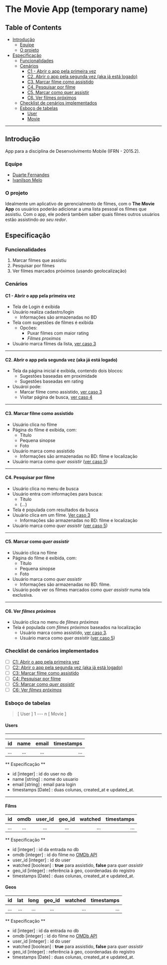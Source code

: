 # The Movie App (temporary name)

## Table of Contents

- [Introdução](#intro)
	- [Equipe](#equipe)
	- [O projeto](#projeto)
- [Especificação](#espec)
	- [Funcionalidades](#func)
	- [Cenários](#cen)
		- [C1 - Abrir o app pela primeira vez](#c1)
		- [C2. Abrir o app pela segunda vez (aka já está logado)](#c2)
		- [C3. Marcar filme como assistido](#c3)
		- [C4. Pesquisar por filme](#c4)
		- [C5. Marcar como quer assistir](#c5)
		- [C6. Ver filmes próximos](#c6)
	- [Checklist de cenários implementados](#checkcen)
	- [Esboço de tabelas](#esboc)
		- [User](#usertable)
		- [Movie](#movietable)

_____

## <a name="intro"></a>Introdução

App para a disciplina de Desenvolvimento Mobile (IFRN - 2015.2). 

### <a name="equipe"></a>Equipe

* [Duarte Fernandes](https://github.com/duartefq)
* [Ivanilson Melo](https://github.com/ivmjunior)

### <a name="projeto"></a>O projeto

Idealmente um aplicativo de gerencialmento de filmes, com o **The Movie App** os usuários poderão adicionar a uma lista pessoal os filmes que assistiu. Com o app, ele poderá também saber quais filmes outros usuários estão assistindo *ao seu redor*.

## <a name="espec"></a>Especificação

### <a name="func"></a>Funcionalidades

1. Marcar filmes que assistiu
2. Pesquisar por filmes
3. Ver filmes marcados próximos (usando geolocalização)

### <a name="cen"></a>Cenários

#### <a name="c1"></a>C1 - Abrir o app pela primeira vez

- Tela de Login é exibida
- Usuário realiza cadastro/login
	- Informações são armazenadas no BD
- Tela com sugestões de filmes é exibida
	- Opcões:
		- Puxar filmes com maior rating
		- *Filmes proximos*
- Usuário marca filmes da lista, [ver caso 3](#c3)

_____

#### <a name="c2"></a>C2. Abrir o app pela segunda vez (aka já está logado)

- Tela da página inicial é exibida, contendo dois blocos:
	- Sugestões baseadas em proximidade
	- Sugestões baseadas em rating
- Usuároi pode:
	- Marcar filme como assistido, [ver caso 3](#c3)
	- Visitar página de busca, [ver caso 4](#c4)

_____

#### <a name="c3"></a>C3. Marcar filme como assistido

- Usuário clica no filme
- Página do filme é exibida, com:
	- Título
	- Pequena sinopse
	- Foto
- Usuário marca como assistido
	- Informações são armazenadas no BD: filme e localização
- Usuário marca como *quer assistir* ([ver caso 5](#c5))

_____

#### <a name="c4"></a>C4. Pesquisar por filme

- Usuário clica no menu de busca
- Usuário entra com informações para busca:
	- Titulo
	- (...)
- Tela é populada com resultados da busca
- Usuário clica em um filme. [Ver caso 3](#c3)
	- Informações são armazenadas no BD: filme e localização
- Usuário marca como *quer assistir* ([ver caso 5](#c5))

_____

#### <a name="c5"></a>C5. Marcar como *quer assistir*

- Usuário clica no filme
- Página do filme é exibida, com:
	- Título
	- Pequena sinopse
	- Foto
- Usuário marca como *quer assistir*
	- Informações são armazenadas no BD: filme.
- Usuário pode ver os filmes marcados como *quer assistir* numa tela exclusiva.

_____

#### <a name="c6"></a>C6. Ver *filmes próximos*

- Usuário clica no menu de *filmes próximos*
- Tela é populada com *filmes próximos* baseados na localização
	- Usuário marca como assistido, [ver caso 3](#c3).
	- Usuário marca como *quer assistir* ([ver caso 5](#c5))

### <a name="checkcen"></a>Checklist de cenários implementados

- [ ] [C1: Abrir o app pela primeira vez](#c1)
- [ ] [C2: Abrir o app pela segunda vez (aka já está logado)](#c2)
- [ ] [C3: Marcar filme como assistido](#c3)
- [ ] [C4: Pesquisar por filme](#c4)
- [ ] [C5: Marcar como *quer assistir*](#c5)
- [ ] [C6: Ver *filmes próximos*](#c6)

### <a name="esboc"></a>Esboço de tabelas

> [ User ] 1 --- n [ Movie ]

#### <a name="usertable"></a>Users
_____

| id 			| name			| email			| timestamps	|
| ------------- |:-------------:| :------------:|--------------:|
| ... 			| ... 			| ... 			| ... 			|

** Especificação **

- id [integer] : id do user no db
- name [string] : nome do usuario
- email [string] : email para login
- timestamps [Date] : duas colunas, created_at e updated_at.


_____

#### <a name="movietable"></a>Films

| id 			| omdb			| user_id		| geo_id		| watched		| timestamps	|
| ------------- |:-------------:| :------------:|:-------------:|--------------:|--------------:|
| ... 			| ... 			| ... 			| ... 			| ... 			| ... 			|

** Especificação **

- id [integer] : id da entrada no db 
- omdb [integer] : id do filme no [OMDb API](http://www.omdbapi.com)
- user_id [integer] : id do user
- watched [boolean] : **true** para assistido, **false** para *quer assistir*
- geo_id [integer] : referência à geo, coordenadas do registro
- timestamps [Date] : duas colunas, created_at e updated_at.

#### <a name="geotable"></a>Geos

| id 			| lat			| long		| geo_id			| watched		| timestamps	|
| ------------- |:-------------:| :------------:|:-------------:|--------------:|--------------:|
| ... 			| ... 			| ... 			| ... 			| ... 			| ... 			|

** Especificação **

- id [integer] : id da entrada no db 
- omdb [integer] : id do filme no [OMDb API](http://www.omdbapi.com)
- user_id [integer] : id do user
- watched [boolean] : **true** para assistido, **false** para *quer assistir*
- geo_id [integer] : referência à geo, coordenadas do registro
- timestamps [Date] : duas colunas, created_at e updated_at.


